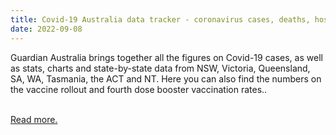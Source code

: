```yaml
---
title: Covid-19 Australia data tracker - coronavirus cases, deaths, hospitalisations and vaccination
date: 2022-09-08
---
```

<p>Guardian Australia brings together all the figures on Covid-19 cases, as well as stats, charts and state-by-state data from NSW, Victoria, Queensland, SA, WA, Tasmania, the ACT and NT. Here you can also find the numbers on the vaccine rollout and fourth dose booster vaccination rates..</p><br>
<a href='https://www.theguardian.com/australia-news/datablog/ng-interactive/2022/sep/08/covid-19-daily-cases-australia-today-vaccine-data-tracker-deaths-per-day-hospitalisations-coronavirus-tracking-stats-live-update'>Read more.</a>